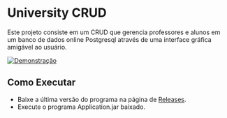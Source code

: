 # University CRUD

Este projeto consiste em um CRUD que gerencia professores e alunos em um banco de dados online Postgresql através de uma interface gráfica amigável ao usuário.

[![Demonstração](https://github.com/arthur-cristo-silva/expounifacs-jcrud/blob/main/src/main/resources/professors.gif)](https://youtu.be/EDB3UzsfJa0)

## Como Executar
- Baixe a última versão do programa na página de [Releases](https://github.com/arthur-cristo-silva/university-crud/releases/latest).
- Execute o programa Application.jar baixado.